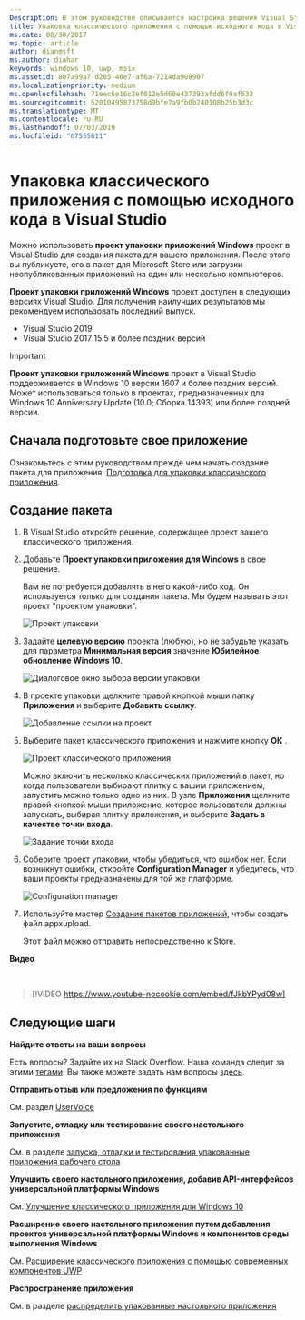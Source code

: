 ```yaml
---
Description: В этом руководстве описывается настройка решения Visual Studio для редактирования, отладки и упаковки классического приложения.
title: Упаковка классического приложения с помощью исходного кода в Visual Studio
ms.date: 08/30/2017
ms.topic: article
author: dianmsft
ms.author: diahar
keywords: windows 10, uwp, msix
ms.assetid: 807a99a7-d285-46e7-af6a-7214da908907
ms.localizationpriority: medium
ms.openlocfilehash: 71eec6e16c2ef012e5d60e437393afdd6f9af532
ms.sourcegitcommit: 52010495873758d9bfe7a9fb0b240108b25b3d3c
ms.translationtype: MT
ms.contentlocale: ru-RU
ms.lasthandoff: 07/03/2019
ms.locfileid: "67555611"
---
```

# <a name="package-a-desktop-app-from-source-code-using-visual-studio"></a>Упаковка классического приложения с помощью исходного кода в Visual Studio

Можно использовать **проект упаковки приложений Windows** проект в Visual Studio для создания пакета для вашего приложения. После этого вы публикуете, его в пакет для Microsoft Store или загрузки неопубликованных приложений на один или несколько компьютеров.

**Проект упаковки приложений Windows** проект доступен в следующих версиях Visual Studio. Для получения наилучших результатов мы рекомендуем использовать последний выпуск.

* Visual Studio 2019
* Visual Studio 2017 15.5 и более поздних версий

> [!IMPORTANT]
> **Проект упаковки приложений Windows** проект в Visual Studio поддерживается в Windows 10 версии 1607 и более поздних версий. Может использоваться только в проектах, предназначенных для Windows 10 Anniversary Update (10.0; Сборка 14393) или более поздней версии.

## <a name="first-prepare-your-application"></a>Сначала подготовьте свое приложение

Ознакомьтесь с этим руководством прежде чем начать создание пакета для приложения: [Подготовка для упаковки классического приложения](desktop-to-uwp-prepare.md).

<a id="new-packaging-project"/>

## <a name="create-a-package"></a>Создание пакета

1. В Visual Studio откройте решение, содержащее проект вашего классического приложения.

2. Добавьте **Проект упаковки приложения для Windows** в свое решение.

   Вам не потребуется добавлять в него какой-либо код. Он используется только для создания пакета. Мы будем называть этот проект "проектом упаковки".

   ![Проект упаковки](images/packaging-project.png)

3. Задайте **целевую версию** проекта (любую), но не забудьте указать для параметра **Минимальная версия** значение **Юбилейное обновление Windows 10**.

   ![Диалоговое окно выбора версии упаковки](images/packaging-version.png)

4. В проекте упаковки щелкните правой кнопкой мыши папку **Приложения** и выберите **Добавить ссылку**.

   ![Добавление ссылки на проект](images/add-project-reference.png)

5. Выберите пакет классического приложения и нажмите кнопку **ОК** .

   ![Проект классического приложения](images/reference-project.png)

   Можно включить несколько классических приложений в пакет, но когда пользователи выбирают плитку с вашим приложением, запустить можно только одно из них. В узле **Приложения** щелкните правой кнопкой мыши приложение, которое пользователи должны запускать, выбирая плитку приложения, и выберите **Задать в качестве точки входа**.

   ![Задание точки входа](images/entry-point-set.png)

6. Соберите проект упаковки, чтобы убедиться, что ошибок нет.  Если возникнут ошибки, откройте **Configuration Manager** и убедитесь, что ваши проекты предназначены для той же платформе.

   ![Configuration manager](images/config-manager.png)

7. Используйте мастер [Создание пакетов приложений](https://docs.microsoft.com/windows/uwp/packaging/packaging-uwp-apps), чтобы создать файл appxupload.

   Этот файл можно отправить непосредственно к Store.

**Видео**

&nbsp;
> [!VIDEO https://www.youtube-nocookie.com/embed/fJkbYPyd08w]

## <a name="next-steps"></a>Следующие шаги

**Найдите ответы на ваши вопросы**

Есть вопросы? Задайте их на Stack Overflow. Наша команда следит за этими [тегами](https://stackoverflow.com/questions/tagged/project-centennial+or+desktop-bridge). Вы также можете задать нам вопросы [здесь](https://social.msdn.microsoft.com/Forums/en-US/home?filter=alltypes&sort=relevancedesc&searchTerm=%5BDesktop%20Converter%5D).

**Отправить отзыв или предложения по функциям**

См. раздел [UserVoice](https://wpdev.uservoice.com/forums/110705-universal-windows-platform/category/161895-desktop-bridge-centennial)

**Запустите, отладку или тестирование своего настольного приложения**

См. в разделе [запуска, отладки и тестирования упакованные приложения рабочего стола](desktop-to-uwp-debug.md)

**Улучшить своего настольного приложения, добавив API-интерфейсов универсальной платформы Windows**

См. [Улучшение классического приложения для Windows 10](https://docs.microsoft.com/windows/apps/desktop/modernize/desktop-to-uwp-enhance)

**Расширение своего настольного приложения путем добавления проектов универсальной платформы Windows и компонентов среды выполнения Windows**

См. [Расширение классического приложения с помощью современных компонентов UWP](https://docs.microsoft.com/windows/apps/desktop/modernize/desktop-to-uwp-extend)

**Распространение приложения**

См. в разделе [распределить упакованные настольного приложения](https://docs.microsoft.com/windows/apps/desktop/modernize/desktop-to-uwp-distribute)
